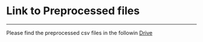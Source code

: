# Link to Preprocessed files
---

Please find the preprocessed csv files in the followin [Drive](https://drive.google.com/drive/folders/1bAPNhHr7gdn3uTbkf5-ds0wQqJiBrawl?usp=sharing) 

 
